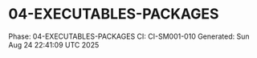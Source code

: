 # 04-EXECUTABLES-PACKAGES
Phase: 04-EXECUTABLES-PACKAGES
CI: CI-SM001-010
Generated: Sun Aug 24 22:41:09 UTC 2025
